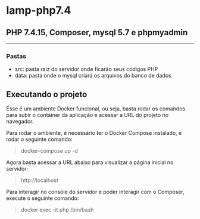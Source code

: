 # lamp-php7.4

## PHP 7.4.15, Composer, mysql 5.7 e phpmyadmin

---
### Pastas
- src: pasta raiz do servidor onde ficarão seus códigos PHP
- data: pasta onde o mysql criará os arquivos do banco de dados

Executando o projeto
--------
Esse é um ambiente Docker funcional, ou seja, basta rodar os comandos para subir o container da aplicação e acessar a URL do projeto no navegador.

Para rodar o ambiente, é necessário ter o Docker Compose instalado, e rodar o seguinte comando:
> docker-compose up -d

Agora basta acessar a URL abaixo para visualizar a página inicial no servidor:
> http://localhost

Para interagir no console do servidor e poder interagir com o Composer, execute o seguinte comando:
> docker exec -it php /bin/bash

